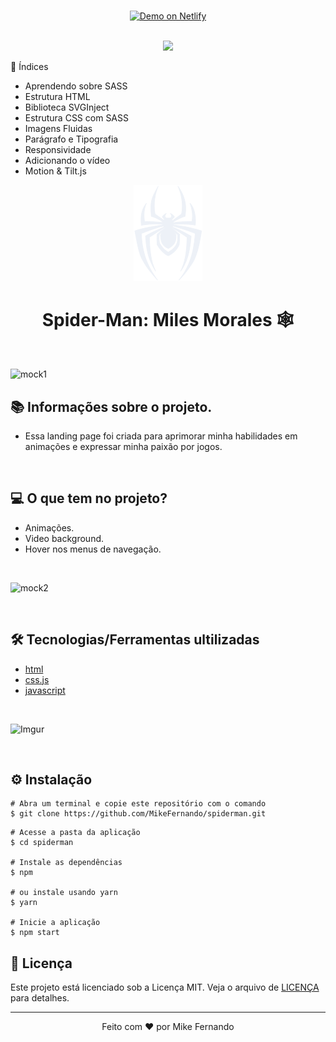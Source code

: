 <div align="center">
  <h1></h1>
</div>
<p align="center">
  <a href="https://spiderman-mikefernando.netlify.app/" target="_blank">
    <img alt="Demo on Netlify" src="https://res.cloudinary.com/LukeMorales/image/upload/v1563043495/readme_logos/demo_on_netlify_bbuvjz.png">
  </a>
</p>

<br>
<div align="center">
  <img src="github/homen-aranha.gif" >
</div>

📝 Índices
- Aprendendo sobre SASS
- Estrutura HTML
- Biblioteca SVGInject
- Estrutura CSS com SASS
- Imagens Fluidas
- Parágrafo e Tipografia
- Responsividade
- Adicionando o vídeo
- Motion & Tilt.js

<div align="center">
  <img src="github/logo-spiderman.svg" >
  <h1>Spider-Man: Miles Morales 🕸</h1>
</div>


&nbsp;

![mock1](https://user-images.githubusercontent.com/71772559/113495090-3e529600-94c5-11eb-953c-53ab4f71fc15.png)

## 📚 Informações sobre o projeto.

* Essa landing page foi criada para aprimorar minha habilidades em animações e expressar minha paixão por jogos.

&nbsp;

## 💻 O que tem no projeto?

* Animações.
* Video background.
* Hover nos menus de navegação.

&nbsp;

![mock2](https://user-images.githubusercontent.com/71772559/113495232-84f4c000-94c6-11eb-81fe-4dfb37d29e44.png)

&nbsp;

## 🛠️ Tecnologias/Ferramentas ultilizadas

* [html](https://html.com)
* [css.js](https://css.com)
* [javascript](https://javascript.com)

&nbsp;

<!-- <img src="https://user-images.githubusercontent.com/71772559/113495413-dc476000-94c7-11eb-9d95-d3a301fc989b.gif" width="100%" /> -->
![Imgur](https://imgur.com/02fPRQu.gif)

&nbsp;

## ⚙️ Instalação
```
# Abra um terminal e copie este repositório com o comando
$ git clone https://github.com/MikeFernando/spiderman.git
```


```
# Acesse a pasta da aplicação
$ cd spiderman

# Instale as dependências
$ npm

# ou instale usando yarn
$ yarn

# Inicie a aplicação
$ npm start

```


## 📝 Licença

Este projeto está licenciado sob a Licença MIT. Veja o arquivo de [LICENÇA](https://github.com/MikeFernando/ignews/blob/main/LICENSE) para detalhes.


---

<p align="center">Feito com ❤️ por Mike Fernando</p>



